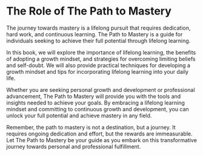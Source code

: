 The Role of The Path to Mastery
=============================================

The journey towards mastery is a lifelong pursuit that requires dedication, hard work, and continuous learning. The Path to Mastery is a guide for individuals seeking to achieve their full potential through lifelong learning.

In this book, we will explore the importance of lifelong learning, the benefits of adopting a growth mindset, and strategies for overcoming limiting beliefs and self-doubt. We will also provide practical techniques for developing a growth mindset and tips for incorporating lifelong learning into your daily life.

Whether you are seeking personal growth and development or professional advancement, The Path to Mastery will provide you with the tools and insights needed to achieve your goals. By embracing a lifelong learning mindset and committing to continuous growth and development, you can unlock your full potential and achieve mastery in any field.

Remember, the path to mastery is not a destination, but a journey. It requires ongoing dedication and effort, but the rewards are immeasurable. Let The Path to Mastery be your guide as you embark on this transformative journey towards personal and professional fulfillment.
